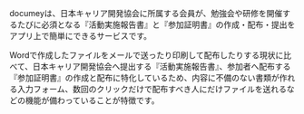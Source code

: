 documeyは、日本キャリア開発協会に所属する会員が、勉強会や研修を開催するたびに必須となる『活動実施報告書』と『参加証明書』の作成・配布・提出をアプリ上で簡単にできるサービスです。

Wordで作成したファイルをメールで送ったり印刷して配布したりする現状に比べて、日本キャリア開発協会へ提出する『活動実施報告書』、参加者へ配布する『参加証明書』の作成と配布に特化しているため、内容に不備のない書類が作れる入力フォーム、数回のクリックだけで配布すべき人にだけファイルを送れるなどの機能が備わっていることが特徴です。
